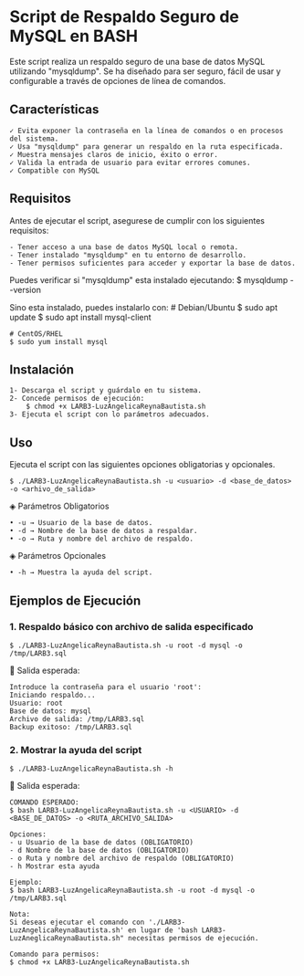 # Script de Respaldo Seguro de MySQL en BASH

Este script realiza un respaldo seguro de una base de datos MySQL utilizando "mysqldump". Se ha diseñado para ser seguro, fácil de usar y configurable a través de opciones de línea de comandos.

## Características 
    ✓ Evita exponer la contraseña en la línea de comandos o en procesos del sistema.
    ✓ Usa "mysqldump" para generar un respaldo en la ruta especificada.
    ✓ Muestra mensajes claros de inicio, éxito o error.
    ✓ Valida la entrada de usuario para evitar errores comunes.
    ✓ Compatible con MySQL

## Requisitos 

Antes de ejecutar el script, asegurese de cumplir con los siguientes requisitos:

    - Tener acceso a una base de datos MySQL local o remota.
    - Tener instalado "mysqldump" en tu entorno de desarrollo.
    - Tener permisos suficientes para acceder y exportar la base de datos.

Puedes verificar si "mysqldump" esta instalado ejecutando:
    $ mysqldump --version

Sino esta instalado, puedes instalarlo con:
    # Debian/Ubuntu
    $ sudo apt update
    $ sudo apt install mysql-client

    # CentOS/RHEL
    $ sudo yum install mysql

## Instalación
    
    1- Descarga el script y guárdalo en tu sistema.
    2- Concede permisos de ejecución:
        $ chmod +x LARB3-LuzAngelicaReynaBautista.sh
    3- Ejecuta el script con lo parámetros adecuados.

## Uso

Ejecuta el script con las siguientes opciones obligatorias y opcionales.

    $ ./LARB3-LuzAngelicaReynaBautista.sh -u <usuario> -d <base_de_datos> -o <arhivo_de_salida>

◈ Parámetros Obligatorios

    • -u → Usuario de la base de datos.
    • -d → Nombre de la base de datos a respaldar.
    • -o → Ruta y nombre del archivo de respaldo.

◈ Parámetros Opcionales

    • -h → Muestra la ayuda del script.

## Ejemplos de Ejecución

### 1. Respaldo básico con archivo de salida especificado

    $ ./LARB3-LuzAngelicaReynaBautista.sh -u root -d mysql -o /tmp/LARB3.sql

📌 Salida esperada:
    
    Introduce la contraseña para el usuario 'root': 
    Iniciando respaldo...
    Usuario: root
    Base de datos: mysql
    Archivo de salida: /tmp/LARB3.sql
    Backup exitoso: /tmp/LARB3.sql

### 2. Mostrar la ayuda del script

    $ ./LARB3-LuzAngelicaReynaBautista.sh -h

📌 Salida esperada:
    
    COMANDO ESPERADO:
    $ bash LARB3-LuzAngelicaReynaBautista.sh -u <USUARIO> -d <BASE_DE_DATOS> -o <RUTA_ARCHIVO_SALIDA>

    Opciones:
    - u Usuario de la base de datos (OBLIGATORIO)
    - d Nombre de la base de datos (OBLIGATORIO)
    - o Ruta y nombre del archivo de respaldo (OBLIGATORIO)
    - h Mostrar esta ayuda
    
    Ejemplo: 
    $ bash LARB3-LuzAngelicaReynaBautista.sh -u root -d mysql -o /tmp/LARB3.sql

    Nota:
    Si deseas ejecutar el comando con './LARB3-LuzAngelicaReynaBautista.sh' en lugar de 'bash LARB3-LuzAneglicaReynaBautista.sh" necesitas permisos de ejecución.
    
    Comando para permisos:
    $ chmod +x LARB3-LuzAngelicaReynaBautista.sh

